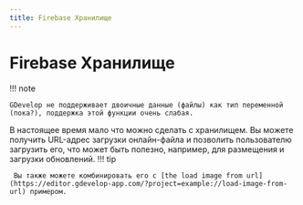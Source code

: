 ```yaml
---
title: Firebase Хранилище
---
```

# Firebase Хранилище
!!! note

    GDevelop не поддерживает двоичные данные (файлы) как тип переменной (пока?), поддержка этой функции очень слабая.

В настоящее время мало что можно сделать с хранилищем.
Вы можете получить URL-адрес загрузки онлайн-файла и позволить пользователю загрузить его, что может быть полезно, например, для размещения и загрузки обновлений.
!!! tip

     Вы также можете комбинировать его с [the load image from url](https://editor.gdevelop-app.com/?project=example://load-image-from-url) примером.